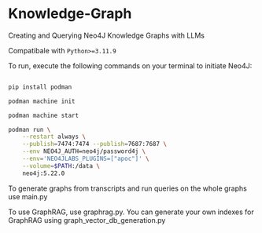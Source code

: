 # Knowledge-Graph
Creating and Querying Neo4J Knowledge Graphs with LLMs

Compatibale with ```Python>=3.11.9```

To run, execute the following commands on your terminal to initiate Neo4J:

```bash

pip install podman

podman machine init

podman machine start

podman run \
    --restart always \
    --publish=7474:7474 --publish=7687:7687 \
    --env NEO4J_AUTH=neo4j/password4j \
    --env='NEO4JLABS_PLUGINS=["apoc"]' \
    --volume=$PATH:/data \
    neo4j:5.22.0
```
To generate graphs from transcripts and run queries on the whole graphs use main.py

To use GraphRAG, use graphrag.py. You can generate your own indexes for GraphRAG using graph_vector_db_generation.py
